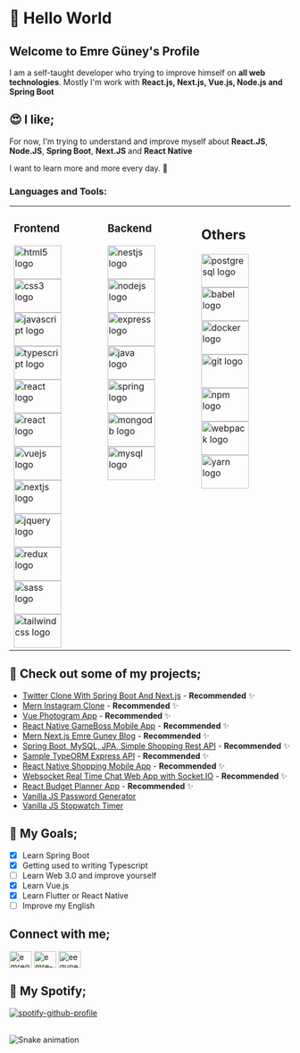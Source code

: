 

# 👋 Hello World

## Welcome to Emre Güney's Profile

I am a self-taught developer who trying to improve himself on <strong>all web technologies</strong>. Mostly I'm work with <strong>React.js, Next.js, Vue.js, Node.js and Spring Boot</strong> 

## 😍 I like;

For now, I'm trying to understand and improve myself about <strong>React.JS</strong>, <strong>Node.JS</strong>, <strong>Spring Boot</strong>, <strong>Next.JS</strong> and <strong>React Native</strong>

I want to learn more and more every day. 🤘

<h3 align="left">Languages and Tools:</h3>

<table>
<tr>
<td valign="top" width="33%">

### Frontend
  <img src="https://cdn.jsdelivr.net/gh/devicons/devicon/icons/html5/html5-original.svg" height="60" width="85" alt="html5 logo"  />
    <img src="https://cdn.jsdelivr.net/gh/devicons/devicon/icons/css3/css3-original.svg" height="60" width="85" alt="css3 logo"  />
    <img src="https://cdn.jsdelivr.net/gh/devicons/devicon/icons/javascript/javascript-original.svg" height="60" width="85" alt="javascript logo"  />
    <img src="https://cdn.jsdelivr.net/gh/devicons/devicon/icons/typescript/typescript-original.svg" height="60" width="85" alt="typescript logo"  />
    <img src="https://cdn.jsdelivr.net/gh/devicons/devicon/icons/react/react-original.svg" height="60" width="85" alt="react logo"  />
 <img src="https://reactnative.dev/img/header_logo.svg" height="60" width="85" alt="react logo"  />
    <img src="https://cdn.jsdelivr.net/gh/devicons/devicon/icons/vuejs/vuejs-original.svg" height="60" width="85" alt="vuejs logo"  />
    <img src="https://cdn.jsdelivr.net/gh/devicons/devicon/icons/nextjs/nextjs-original.svg" height="60" width="85" alt="nextjs logo"  />
   <img src="https://cdn.jsdelivr.net/gh/devicons/devicon/icons/jquery/jquery-original.svg" height="60" width="85" alt="jquery logo"  />
    <img src="https://cdn.jsdelivr.net/gh/devicons/devicon/icons/redux/redux-original.svg" height="60" width="85" alt="redux logo"  />
    <img src="https://cdn.jsdelivr.net/gh/devicons/devicon/icons/sass/sass-original.svg" height="60" width="85" alt="sass logo"  />
    <img src="https://cdn.jsdelivr.net/gh/devicons/devicon/icons/tailwindcss/tailwindcss-original-wordmark.svg" height="60" width="85" alt="tailwindcss logo"  />
</td>
<td valign="top" width="33%">

### Backend
  <img src="https://cdn.jsdelivr.net/gh/devicons/devicon/icons/nestjs/nestjs-plain.svg" height="60" width="85" alt="nestjs logo"  />
    <img src="https://cdn.jsdelivr.net/gh/devicons/devicon/icons/nodejs/nodejs-original.svg" height="60" width="85" alt="nodejs logo"  />
    <img src="https://cdn.jsdelivr.net/gh/devicons/devicon/icons/express/express-original.svg" height="60" width="85" alt="express logo"  />
    <img src="https://cdn.jsdelivr.net/gh/devicons/devicon/icons/java/java-original.svg" height="60" width="85" alt="java logo"  />
    <img src="https://cdn.jsdelivr.net/gh/devicons/devicon/icons/spring/spring-original.svg" height="60" width="85" alt="spring logo"  />
    <img src="https://cdn.jsdelivr.net/gh/devicons/devicon/icons/mongodb/mongodb-original.svg" height="60" width="85" alt="mongodb logo"  />
    <img src="https://cdn.jsdelivr.net/gh/devicons/devicon/icons/mysql/mysql-original.svg" height="60" width="85" alt="mysql logo"  />
</td>
<td valign="top" width="33%">      

## Others
<img src="https://cdn.jsdelivr.net/gh/devicons/devicon/icons/postgresql/postgresql-original.svg" height="60" width="85" alt="postgresql logo"  />
    <img src="https://cdn.jsdelivr.net/gh/devicons/devicon/icons/babel/babel-original.svg" height="60" width="85" alt="babel logo"  />
    <img src="https://cdn.jsdelivr.net/gh/devicons/devicon/icons/docker/docker-original.svg" height="60" width="85" alt="docker logo"  />
    <img src="https://cdn.jsdelivr.net/gh/devicons/devicon/icons/git/git-original.svg" height="60" width="85" alt="git logo"  />
    <img src="https://cdn.jsdelivr.net/gh/devicons/devicon/icons/npm/npm-original-wordmark.svg" height="60" width="85" alt="npm logo"  />
    <img src="https://cdn.jsdelivr.net/gh/devicons/devicon/icons/webpack/webpack-original.svg" height="60" width="85" alt="webpack logo"  />
    <img src="https://cdn.jsdelivr.net/gh/devicons/devicon/icons/yarn/yarn-original.svg" height="60" width="85" alt="yarn logo"  />   
   </td>
  </tr>
 </table>

## 🧐 Check out some of my projects;

- [Twitter Clone With Spring Boot And Next.js](https://github.com/eeguney/twitter-clone-springboot-and-nextjs) - **Recommended** ✨
- [Mern Instagram Clone](https://github.com/eeguney/mern-instagram-clone) - **Recommended** ✨
- [Vue Photogram App](https://github.com/eeguney/vue-photogram-app) - **Recommended** ✨
- [React Native GameBoss Mobile App](https://github.com/eeguney/react-native-gameboss-app) - **Recommended** ✨
- [Mern Next.js Emre Guney Blog](https://github.com/eeguney/mern-next.js-emreguney-blog) - **Recommended** ✨
- [Spring Boot, MySQL, JPA, Simple Shopping Rest API](https://github.com/eeguney/spring-boot-shop-api) - **Recommended** ✨
- [Sample TypeORM Express API](https://github.com/eeguney?tab=repositories) - **Recommended** ✨
- [React Native Shopping Mobile App](https://github.com/eeguney/react-native-shopping-app) - **Recommended** ✨
- [Websocket Real Time Chat Web App with Socket.IO](https://github.com/eeguney/websocket-real-time-chat) - **Recommended** ✨
- [React Budget Planner App](https://github.com/eeguney/react-budget-planner-app) - **Recommended** ✨
- [Vanilla JS Password Generator](https://github.com/eeguney/vanilla-javascript-password-generator)
- [Vanilla JS Stopwatch Timer](https://github.com/eeguney/vanilla-js-stopwatch-timer)

## :punch: My Goals;

- [x] Learn Spring Boot 
- [x] Getting used to writing Typescript
- [ ] Learn Web 3.0 and improve yourself
- [x] Learn Vue.js
- [x] Learn Flutter or React Native
- [ ] Improve my English

## Connect with me;

<p align="left">
<a href="https://twitter.com/emreguney7" target="blank"><img align="center" src="https://raw.githubusercontent.com/rahuldkjain/github-profile-readme-generator/master/src/images/icons/Social/twitter.svg" alt="emreguney7" height="30" width="40" /></a>
<a href="https://linkedin.com/in/emre-guney" target="blank"><img align="center" src="https://raw.githubusercontent.com/rahuldkjain/github-profile-readme-generator/master/src/images/icons/Social/linked-in-alt.svg" alt="emre-guney" height="30" width="40" /></a>
<a href="https://instagram.com/eeguney7" target="blank"><img align="center" src="https://raw.githubusercontent.com/rahuldkjain/github-profile-readme-generator/master/src/images/icons/Social/instagram.svg" alt="eeguney7" height="30" width="40" /></a>
</p>

## 🧐 My Spotify;

[![spotify-github-profile](https://spotify-github-profile.vercel.app/api/view?uid=8tly12gnnkqx23gtddtcz9xgi&cover_image=true&theme=default&show_offline=false&background_color=121212&bar_color=53b14f&bar_color_cover=false)](https://spotify-github-profile.vercel.app/api/view?uid=8tly12gnnkqx23gtddtcz9xgi&redirect=true)

<br clear="both">

<img src="https://profile-readme-generator.com/assets/snake.svg" alt="Snake animation" />
